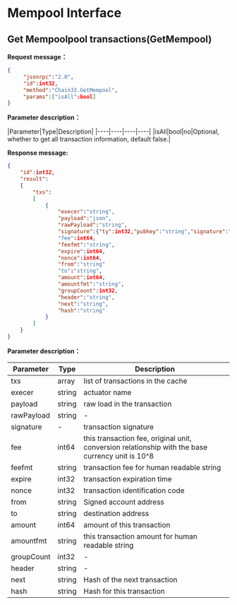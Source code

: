 # Mempool Interface

## Get Mempoolpool transactions(GetMempool)
**Request message<!--[types/ReqGetMempool]-->：**
```json
{
     "jsonrpc":"2.0",
     "id":int32,
     "method":"Chain33.GetMempool",
     "params":["isAll":bool]
}
```
**Parameter description：**

|Parameter|Type|Description|
|----|----|----|----|
|isAll|bool|no|Optional, whether to get all transaction information, default false.|

**Response message:**
```json
{
    "id":int32,
    "result":
    {
        "txs":
        [
            {
                "execer":"string",
                "payload":"json",
				"rawPayload":"string",
                "signature":{"ty":int32,"pubkey":"string","signature":"string"}
                "fee":int64,
                "feefmt":"string",
                "expire":int64,
                "nonce":int64,
				"from":"string"
                "to":"string",
                "amount":int64,
                "amountfmt":"string",
				"groupCount":int32,
                "header":"string",
                "next":"string",
                "hash":"string"
            }
        ]
    }
}
```

**Parameter description：**

|Parameter|Type|Description|
|----|----|----|
|txs|array|list of transactions in the cache|
|execer|string|actuator name|
|payload|string|raw load in the transaction|
|rawPayload|string|-|
|signature|-|transaction signature|
|fee|int64|this transaction fee, original unit, conversion relationship with the base currency unit is 10^8|
|feefmt|string|transaction fee for human readable string|
|expire|int32|transaction expiration time|
|nonce|int32|transaction identification code|
|from|string|Signed account address|
|to|string|destination address|
|amount|int64|amount of this transaction|
|amountfmt|string|this transaction amount for human readable string|
|groupCount|int32|-|
|header|string|-|
|next|string|Hash of the next transaction|
|hash|string|Hash for this transaction|










